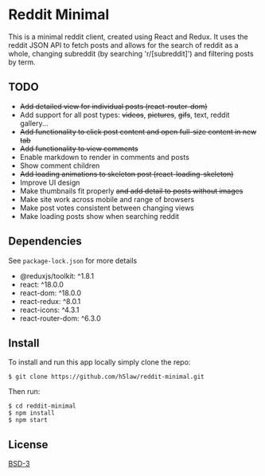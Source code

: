 # Reddit Minimal

This is a minimal reddit client, created using React and Redux. It uses the
reddit JSON API to fetch posts and allows for the search of reddit as a whole,
changing subreddit (by searching 'r/[subreddit]') and filtering posts by term.

## TODO

 - ~~Add detailed view for individual posts (react-router-dom)~~
 - Add support for all post types: ~~videos~~, ~~pictures~~, ~~gifs~~, text, reddit
   gallery...
 - ~~Add functionality to click post content and open full-size content in new
   tab~~
 - ~~Add functionality to view comments~~
 - Enable markdown to render in comments and posts
 - Show comment children
 - ~~Add loading animations to skeleton post (react-loading-skeleton)~~
 - Improve UI design
 - Make thumbnails fit properly ~~and add detail to posts without images~~
 - Make site work across mobile and range of browsers
 - Make post votes consistent between changing views
 - Make loading posts show when searching reddit

## Dependencies

See `package-lock.json` for more details
 - @reduxjs/toolkit: ^1.8.1
 - react: ^18.0.0
 - react-dom: ^18.0.0
 - react-redux: ^8.0.1
 - react-icons: ^4.3.1
 - react-router-dom: ^6.3.0

## Install

To install and run this app locally simply clone the repo:
```
$ git clone https://github.com/h5law/reddit-minimal.git
```

Then run:
```
$ cd reddit-minimal
$ npm install
$ npm start
```

## License

[BSD-3](https://choosealicense.com/licenses/bsd-3-clause/)
